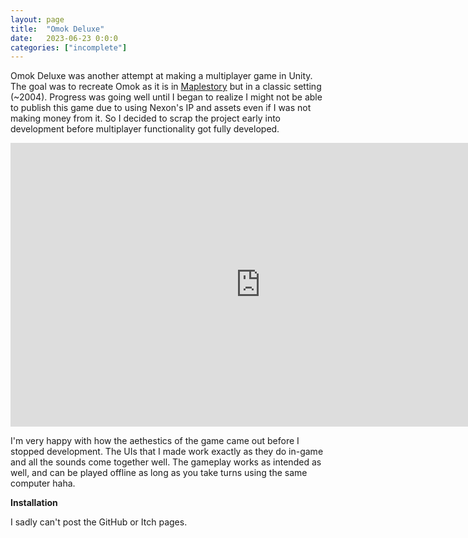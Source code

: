 ```yaml
---
layout: page
title:  "Omok Deluxe"
date:   2023-06-23 0:0:0
categories: ["incomplete"]
---
```

Omok Deluxe was another attempt at making a multiplayer game in Unity. The goal was to recreate Omok as it is in [Maplestory][maple] but in a classic setting (~2004). Progress was going well until I began to realize I might not be able to publish this game due to using Nexon's IP and assets even if I was not making money from it. So I decided to scrap the project early into development before multiplayer functionality got fully developed.

<center><iframe width="800" height="454" src="https://www.youtube-nocookie.com/embed/7VhSKCKSAgM?si=afAjAM8zsyn5PfPw" title="YouTube video player" frameborder="0" allow="accelerometer; autoplay; clipboard-write; encrypted-media; gyroscope; picture-in-picture; web-share" referrerpolicy="strict-origin-when-cross-origin" allowfullscreen></iframe></center>

I'm very happy with how the aethestics of the game came out before I stopped development. The UIs that I made work exactly as they do in-game and all the sounds come together well. The gameplay works as intended as well, and can be played offline as long as you take turns using the same computer haha.

**Installation** 

I sadly can't post the GitHub or Itch pages.

[maple]: https://maplestory.nexon.net/
